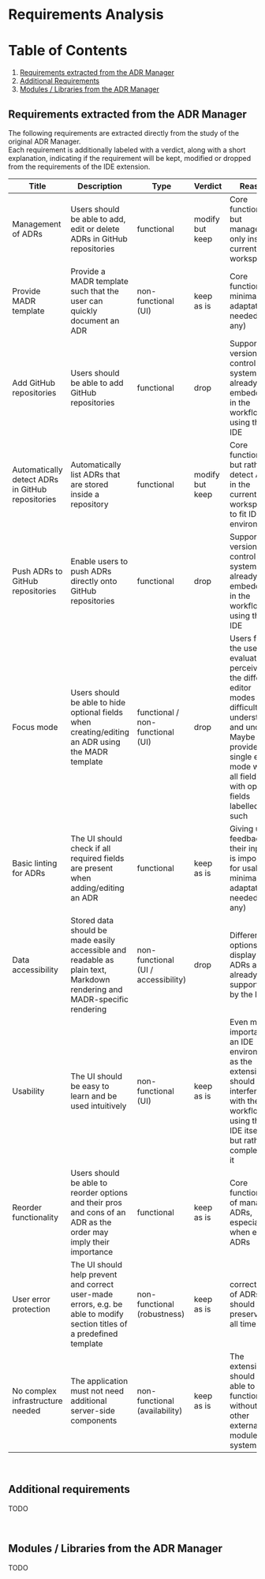 # Requirements Analysis

# Table of Contents

1. [Requirements extracted from the ADR Manager](#requirements-extracted-from-the-adr-manager)
2. [Additional Requirements](#additional-requirements)
3. [Modules / Libraries from the ADR Manager](#modules--libraries-from-the-adr-manager)

## Requirements extracted from the ADR Manager

The following requirements are extracted directly from the study of the original ADR Manager.<br/>
Each requirement is additionally labeled with a verdict, along with a short explanation, indicating if the requirement will be kept, modified or dropped from the requirements of the IDE extension.

| Title | Description | Type | Verdict | Reason |
| ----- | ----------- | ---- | ------- | ------ |
| Management of ADRs | Users should be able to add, edit or delete ADRs in GitHub repositories | functional | modify but keep | Core functionality, but management only inside current workspace |
| Provide MADR template | Provide a MADR template such that the user can quickly document an ADR | non-functional (UI) | keep as is | Core functionality, minimal adaptation needed (if any) |
| Add GitHub repositories | Users should be able to add GitHub repositories | functional | drop | Support for version control systems already embedded in the workflow of using the IDE |
| Automatically detect ADRs in GitHub repositories | Automatically list ADRs that are stored inside a repository | functional | modify but keep | Core functionality, but rather detect ADRs in the current workspace to fit IDE environment |
| Push ADRs to GitHub repositories | Enable users to push ADRs directly onto GitHub repositories | functional | drop | Support for version control systems already embedded in the workflow of using the IDE |
Focus mode | Users should be able to hide optional fields when creating/editing an ADR using the MADR template | functional / non-functional (UI) | drop | Users from the user evaluation perceived the different editor modes as difficult to understand and unclear. Maybe provide a single editor mode with all fields, with optional fields labelled as such |
| Basic linting for ADRs | The UI should check if all required fields are present when adding/editing an ADR | functional | keep as is | Giving users feedback for their inputs is important for usability, minimal adaptation needed (if any) |
| Data accessibility | Stored data should be made easily accessible and readable as plain text, Markdown rendering and MADR-specific rendering | non-functional (UI / accessibility) | drop | Different options to display ADRs are already supported by the IDE |
| Usability | The UI should be easy to learn and be used intuitively | non-functional (UI) | keep as is | Even more important in an IDE environment as the extension should not interfere with the workflow of using the IDE itself, but rather complement it |
| Reorder functionality | Users should be able to reorder options and their pros and cons of an ADR as the order may imply their importance | functional | keep as is | Core functionality of managing ADRs, especially when editing ADRs |
| User error protection | The UI should help prevent and correct user-made errors, e.g. be able to modify section titles of a predefined template | non-functional (robustness) | keep as is | correctness of ADRs should be preserved at all times |
| No complex infrastructure needed | The application must not need additional server-side components | non-functional (availability) | keep as is | The extension should be able to function without any other external modules or systems

<br/>

## Additional requirements 

TODO

<br/>

## Modules / Libraries from the ADR Manager

TODO